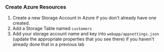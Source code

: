 ### Create Azure Resources

1. Create a new Storage Account in Azure if you don't already have one created.
1. Add a Storage Table named `customers`
1. Add your storage account name and key into `webapp/appsettings.json` (update the appropriate properties that you see there) 
if you haven't already done that in a previous lab
